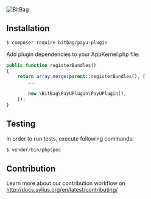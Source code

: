 ![BitBag](https://bitbag.pl/static/bitbag-logo.png)

## Installation

```bash
$ composer require bitbag/payu-plugin

```
    
Add plugin dependencies to your AppKernel.php file:

```php
public function registerBundles()
{
    return array_merge(parent::registerBundles(), [
        ...
        
        new \BitBag\PayUPlugin\PayUPlugin(),
    ]);
}
```

## Testing

In order to run tests, execute following commands:

```bash
$ vendor/bin/phpspec
```
## Contribution

Learn more about our contribution workflow on http://docs.sylius.org/en/latest/contributing/
